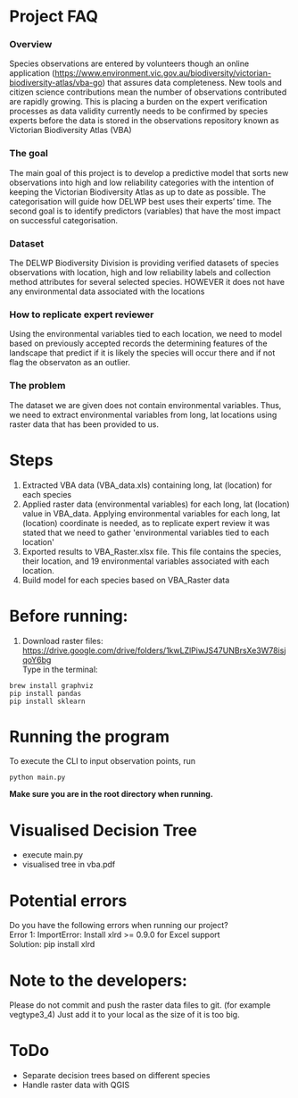 
# Project FAQ

### Overview
Species observations are entered by volunteers though an online application (https://www.environment.vic.gov.au/biodiversity/victorian-biodiversity-atlas/vba-go) that assures data completeness. New tools and citizen science contributions mean the number of observations contributed are rapidly growing. This is placing a burden on the expert verification processes as data validity currently needs to be confirmed by species experts before the data is stored in the observations repository known as Victorian Biodiversity Atlas (VBA)  

### The goal
The main goal of this project is to develop a predictive model that sorts new observations into high and low reliability categories with the intention of keeping the Victorian Biodiversity Atlas as up to date as possible. The categorisation will guide how DELWP best uses their experts’ time. The second goal is to identify predictors (variables) that have the most impact on successful categorisation.  

### Dataset
The DELWP Biodiversity Division is providing verified datasets of species observations with location, high and low reliability labels and collection method attributes for several selected species. HOWEVER it does not have any environmental data associated with the locations

### How to replicate expert reviewer
Using the environmental variables tied to each location, we need to model based on previously accepted records the determining features of the landscape that predict if it is likely the species will occur there and if not flag the observaton as an outlier.

### The problem
The dataset we are given does not contain environmental variables. Thus, we need to extract environmental variables from long, lat locations using raster data that has been provided to us.

# Steps
1. Extracted VBA data (VBA_data.xls) containing long, lat (location) for each species
2. Applied raster data (environmental variables) for each long, lat (location) value in VBA_data. Applying environmental variables for each long, lat (location) coordinate is needed, as to replicate expert review it was stated that we need to gather 'environmental variables tied to each location'
3. Exported results to VBA_Raster.xlsx file. This file contains the species, their location, and 19 environmental variables associated with each location. 
4. Build model for each species based on VBA_Raster data

# Before running:
1. Download raster files: https://drive.google.com/drive/folders/1kwLZlPiwJS47UNBrsXe3W78isjqoY6bg  
Type in the terminal:
```
brew install graphviz
pip install pandas
pip install sklearn
```

# Running the program
To execute the CLI to input observation points, run
```
python main.py
```

**Make sure you are in the root directory when running.**

# Visualised Decision Tree
- execute main.py
- visualised tree in vba.pdf

# Potential errors
Do you have the following errors when running our project?  
Error 1: ImportError: Install xlrd >= 0.9.0 for Excel support  
Solution: pip install xlrd

# Note to the developers:
Please do not commit and push the raster data files to git. (for example vegtype3_4)
Just add it to your local as the size of it is too big. 

# ToDo
- Separate decision trees based on different species
- Handle raster data with QGIS
